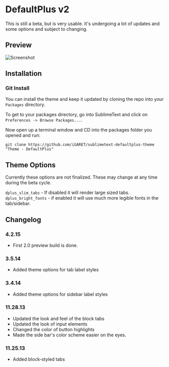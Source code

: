 # DefaultPlus v2
This is still a beta, but is very usable. It's undergoing a lot of updates and some options and subject to changing.

## Preview
![Screenshot](https://raw.githubusercontent.com/mediachicken/sublimetext-defaultplus-theme/v2/screenshot.png)


## Installation
### Git Install

You can install the theme and keep it updated by cloning the repo into your `Packages` directory.

To get to your packages directory, go into SublimeText and click on `Preferences -> Browse Packages...`.

Now open up a terminal window and CD into the packages folder you opened and run:

`git clone https://github.com/iGARET/sublimetext-defaultplus-theme "Theme - DefaultPlus"`

## Theme Options
Currently these options are not finalized. These may change at any time during the beta cycle.

`dplus_slim_tabs` - If disabled it will render large sized tabs.
`dplus_bright_fonts` - if enabled it will use much more legible fonts in the tab/sidebar.


## Changelog
### 4.2.15
- First 2.0 preview build is done.

### 3.5.14
- Added theme options for tab label styles

### 3.4.14
- Added theme options for sidebar label styles

### 11.28.13
- Updated the look and feel of the block tabs
- Updated the look of input elements
- Changed the color of button highlights
- Made the side bar's color scheme easier on the eyes.

### 11.25.13
- Added block-styled tabs
